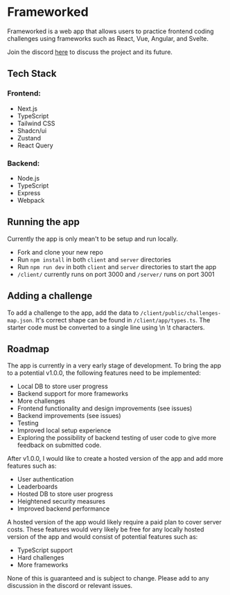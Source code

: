 # Frameworked

Frameworked is a web app that allows users to practice frontend coding challenges using frameworks such as React, Vue, Angular, and Svelte.

Join the discord [here](https://discord.gg/4FDYA6wx56) to discuss the project and its future.

## Tech Stack

### Frontend:

-   Next.js
-   TypeScript
-   Tailwind CSS
-   Shadcn/ui
-   Zustand
-   React Query

### Backend:

-   Node.js
-   TypeScript
-   Express
-   Webpack

## Running the app

Currently the app is only mean't to be setup and run locally.

-   Fork and clone your new repo
-   Run `npm install` in both `client` and `server` directories
-   Run `npm run dev` in both `client` and `server` directories to start the app
-   `/client/` currently runs on port 3000 and `/server/` runs on port 3001

## Adding a challenge

To add a challenge to the app, add the data to `/client/public/challenges-map.json`. It's correct shape can be found in `/client/app/types.ts`. The starter code must be converted to a single line using \n \t characters.

## Roadmap

The app is currently in a very early stage of development. To bring the app to a potential v1.0.0, the following features need to be implemented:

-   Local DB to store user progress
-   Backend support for more frameworks
-   More challenges
-   Frontend functionality and design improvements (see issues)
-   Backend improvements (see issues)
-   Testing
-   Improved local setup experience
-   Exploring the possibility of backend testing of user code to give more feedback on submitted code.

After v1.0.0, I would like to create a hosted version of the app and add more features such as:

-   User authentication
-   Leaderboards
-   Hosted DB to store user progress
-   Heightened security measures
-   Improved backend performance

A hosted version of the app would likely require a paid plan to cover server costs. These features would very likely be free for any locally hosted version of the app and would consist of potential features such as:

-   TypeScript support
-   Hard challenges
-   More frameworks

None of this is guaranteed and is subject to change. Please add to any discussion in the discord or relevant issues.
